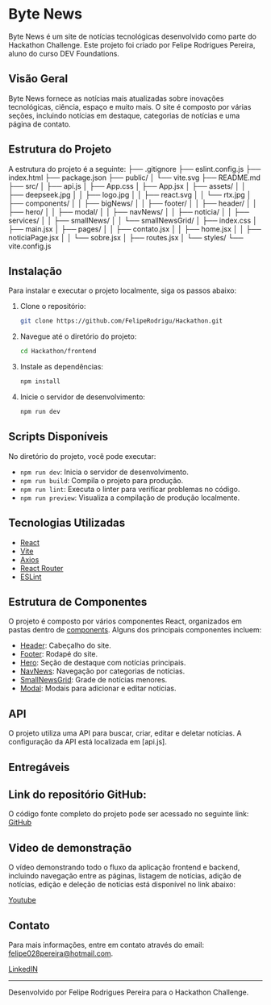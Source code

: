 # Byte News

Byte News é um site de notícias tecnológicas desenvolvido como parte do Hackathon Challenge. Este projeto foi criado por Felipe Rodrigues Pereira, aluno do curso DEV Foundations.

## Visão Geral

Byte News fornece as notícias mais atualizadas sobre inovações tecnológicas, ciência, espaço e muito mais. O site é composto por várias seções, incluindo notícias em destaque, categorias de notícias e uma página de contato.

## Estrutura do Projeto

A estrutura do projeto é a seguinte:
 ├── .gitignore ├── eslint.config.js ├── index.html ├── package.json ├── public/ │ └── vite.svg ├── README.md ├── src/ │ ├── api.js │ ├── App.css │ ├── App.jsx │ ├── assets/ │ │ ├── deepseek.jpg │ │ ├── logo.jpg │ │ ├── react.svg │ │ └── rtx.jpg │ ├── components/ │ │ ├── bigNews/ │ │ ├── footer/ │ │ ├── header/ │ │ ├── hero/ │ │ ├── modal/ │ │ ├── navNews/ │ │ ├── noticia/ │ │ ├── services/ │ │ ├── smallNews/ │ │ └── smallNewsGrid/ │ ├── index.css │ ├── main.jsx │ ├── pages/ │ │ ├── contato.jsx │ │ ├── home.jsx │ │ ├── noticiaPage.jsx │ │ └── sobre.jsx │ ├── routes.jsx │ └── styles/ └── vite.config.js

## Instalação

Para instalar e executar o projeto localmente, siga os passos abaixo:

1. Clone o repositório:
    ```sh
    git clone https://github.com/FelipeRodrigu/Hackathon.git
    ```

2. Navegue até o diretório do projeto:
    ```sh
    cd Hackathon/frontend
    ```

3. Instale as dependências:
    ```sh
    npm install
    ```

4. Inicie o servidor de desenvolvimento:
    ```sh
    npm run dev
    ```

## Scripts Disponíveis

No diretório do projeto, você pode executar:

- `npm run dev`: Inicia o servidor de desenvolvimento.
- `npm run build`: Compila o projeto para produção.
- `npm run lint`: Executa o linter para verificar problemas no código.
- `npm run preview`: Visualiza a compilação de produção localmente.

## Tecnologias Utilizadas

- [React](https://reactjs.org/)
- [Vite](https://vitejs.dev/)
- [Axios](https://axios-http.com/)
- [React Router](https://reactrouter.com/)
- [ESLint](https://eslint.org/)

## Estrutura de Componentes

O projeto é composto por vários componentes React, organizados em pastas dentro de [components](http://_vscodecontentref_/16). Alguns dos principais componentes incluem:

- [Header](http://_vscodecontentref_/17): Cabeçalho do site.
- [Footer](http://_vscodecontentref_/18): Rodapé do site.
- [Hero](http://_vscodecontentref_/19): Seção de destaque com notícias principais.
- [NavNews](http://_vscodecontentref_/20): Navegação por categorias de notícias.
- [SmallNewsGrid](http://_vscodecontentref_/21): Grade de notícias menores.
- [Modal](http://_vscodecontentref_/22): Modais para adicionar e editar notícias.

## API

O projeto utiliza uma API para buscar, criar, editar e deletar notícias. A configuração da API está localizada em [api.js].

## Entregáveis

## Link do repositório GitHub:

O código fonte completo do projeto pode ser acessado no seguinte link:
[GitHub](https://github.com/FelipeRodrigu/Hackathon.git)


## Video de demonstração

O vídeo demonstrando todo o fluxo da aplicação frontend e backend, incluindo navegação entre as páginas, listagem de notícias, adição de notícias, edição e deleção de notícias
está disponível no link abaixo:

[Youtube](https://youtu.be/aey8JBfc62U)

## Contato

Para mais informações, entre em contato através do email: [felipe028pereira@hotmail.com](mailto:felipe028pereira@hotmail.com).

[LinkedIN](https://www.linkedin.com/in/felipe-rodrigues-pereira-010200176/)

---

Desenvolvido por Felipe Rodrigues Pereira para o Hackathon Challenge.
